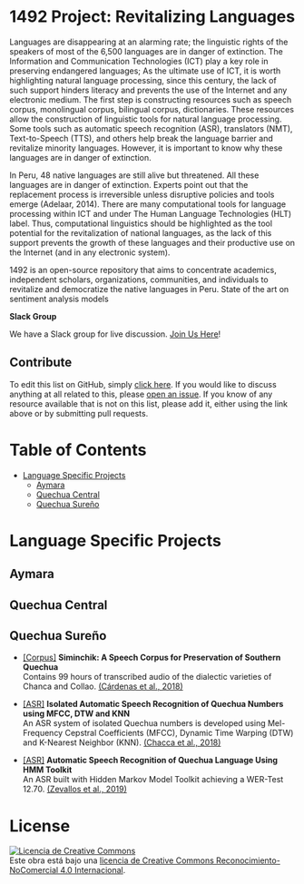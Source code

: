 # 1492 Project: Revitalizing Languages

Languages are disappearing at an alarming rate; the linguistic rights of the speakers of most of the 6,500 languages are in danger of extinction. The Information and Communication Technologies (ICT) play a key role in preserving endangered languages; As the ultimate use of  ICT, it is worth highlighting natural language processing, since this century, the lack of such support hinders literacy and prevents the use of the Internet and any electronic medium. The first step is constructing resources such as speech corpus, monolingual corpus, bilingual corpus, dictionaries. These resources allow the construction of linguistic tools for natural language processing. Some tools such as automatic speech recognition (ASR), translators (NMT), Text-to-Speech (TTS), and others help break the language barrier and revitalize minority languages. However, it is important to know why these languages are in danger of extinction.

In Peru, 48 native languages are still alive but threatened. All these languages are in danger of extinction. Experts point out that the replacement process is irreversible unless disruptive policies and tools emerge (Adelaar, 2014). There are many computational tools for language processing within ICT and under The Human Language Technologies (HLT) label. Thus, computational linguistics should be highlighted as the tool potential for the revitalization of national languages, as the lack of this support prevents the growth of these languages and their productive use on the Internet (and in any electronic system). 

1492 is an open-source repository that aims to concentrate academics, independent scholars, organizations, communities, and individuals to revitalize and democratize the native languages in Peru. State of the art on sentiment analysis models

**Slack Group**

We have a Slack group for live discussion. [Join Us Here](https://join.slack.com/t/siminchik/shared_invite/zt-nxju2mw6-y3oIzAXf9B1_nKzuJQYMGg)!

## Contribute

To edit this list on GitHub, simply [click here](https://github.com/rjzevallos/1492/edit/main/README.md). If you would like to discuss anything at all related to this, please [open an issue](https://github.com/rjzevallos/1492/issues). If you know of any resource available that is not on this list, please add it, either using the link above or by submitting pull requests.


# Table of Contents

- [Language Specific Projects](#language-specific-projects)
  - [Aymara](#aymara)
  - [Quechua Central](#quechua-central)
  - [Quechua Sureño](#quechua-sureño)


# Language Specific Projects

## Aymara

## Quechua Central

## Quechua Sureño

- [[Corpus]](https://www.siminchikkunarayku.pe) **Siminchik: A Speech Corpus for Preservation of Southern Quechua**  <br>
Contains 99 hours of transcribed audio of the dialectic varieties of Chanca and Collao.
[(Cárdenas et al., 2018)](http://lrec-conf.org/workshops/lrec2018/W14/pdf/4_W14.pdf)

- [[ASR]](https://www.siminchikkunarayku.pe) **Isolated Automatic Speech Recognition of Quechua Numbers using MFCC, DTW and KNN**  <br>
An ASR system of isolated Quechua numbers is developed using Mel-Frequency Cepstral Coefficients (MFCC), Dynamic Time Warping (DTW) and K-Nearest Neighbor (KNN).
[(Chacca et al., 2018)](https://pdfs.semanticscholar.org/7e40/f72a32259e35771b4125e4b5d560fb2973af.pdf)

- [[ASR]](https://www.siminchikkunarayku.pe) **Automatic Speech Recognition of Quechua Language Using HMM Toolkit**  <br>
An ASR built with Hidden Markov Model Toolkit achieving a WER-Test 12.70.
[(Zevallos et al., 2019)](https://link.springer.com/chapter/10.1007/978-3-030-46140-9_6)



# License

<a rel="license" href="http://creativecommons.org/licenses/by-nc/4.0/"><img alt="Licencia de Creative Commons" style="border-width:0" src="https://i.creativecommons.org/l/by-nc/4.0/88x31.png" /></a><br />Este obra está bajo una <a rel="license" href="http://creativecommons.org/licenses/by-nc/4.0/">licencia de Creative Commons Reconocimiento-NoComercial 4.0 Internacional</a>.
